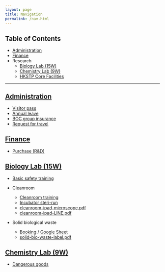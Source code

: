 ```yaml
---
layout: page
title: Navigation
permalink: /nav.html
---
```


## Table of Contents

- <a href="#admin">Administration</a>
- <a href="#finance">Finance</a>
- Research
  - <a href="#bio">Biology Lab (15W)</a>
  - <a href="#chem">Chemistry Lab (9W)</a>
  - [HKSTP Core Facilities](/hkstp-core-facilities.html)

---

## <a name="admin" href="#page">Administration</a>

- [Visitor pass](/visitor-pass.html)
- [Annual leave](/annual-leave.html)
- [BOC group insurance](/boc-group-insurance.html)
- [Request for travel](/request-for-travel.html)

## <a name="finance" href="#page">Finance</a>

- [Purchase (R&D)](/purchase-rnd.html)

## <a name="bio" href="#page">Biology Lab (15W)</a>

- [Basic safety training](/basic-safety-training.html)
- Cleanroom
   - [Cleanroom training](/cleanroom-training.html)
   - [Incubator steri-run](/incubator-steri-run.html)
   - [cleanroom-ipad-microscope.pdf](/files/cleanroom-ipad-microscope.pdf)
   - [cleanroom-ipad-LINE.pdf](/files/cleanroom-ipad-line.pdf)

- Solid biological waste
   - [Booking](https://sbs.hkstp.org/sbs) / [Google Sheet](https://docs.google.com/spreadsheets/d/1FYYopzFOtd9JYwxTRrz-dAvdlDV-Sq8wwtDJ9Z8xr1A)
   - [solid-bio-waste-label.pdf](/files/solid-bio-waste-label.pdf)

## <a name="chem" href="#page">Chemistry Lab (9W)</a>

- [Dangerous goods](/dangerous-goods.html)